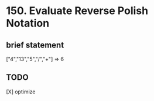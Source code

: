 # 150. Evaluate Reverse Polish Notation
## brief statement
["4","13","5","/","+"] => 6

## TODO
[X] optimize
